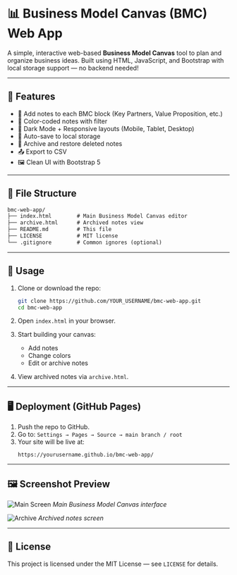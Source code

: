 # 📊 Business Model Canvas (BMC) Web App

A simple, interactive web-based **Business Model Canvas** tool to plan and organize business ideas. Built using HTML, JavaScript, and Bootstrap with local storage support — no backend needed!

---

## 🌟 Features

- 🧱 Add notes to each BMC block (Key Partners, Value Proposition, etc.)
- 🎨 Color-coded notes with filter
- 🌙 Dark Mode + Responsive layouts (Mobile, Tablet, Desktop)
- 💾 Auto-save to local storage
- 📁 Archive and restore deleted notes
- 📤 Export to CSV
- 🖼️ Clean UI with Bootstrap 5

---

## 📂 File Structure

```txt
bmc-web-app/
├── index.html        # Main Business Model Canvas editor
├── archive.html      # Archived notes view
├── README.md         # This file
├── LICENSE           # MIT license
└── .gitignore        # Common ignores (optional)
```

---

## 🚀 Usage

1. Clone or download the repo:
   ```bash
   git clone https://github.com/YOUR_USERNAME/bmc-web-app.git
   cd bmc-web-app
   ```

2. Open `index.html` in your browser.

3. Start building your canvas:
   - Add notes
   - Change colors
   - Edit or archive notes

4. View archived notes via `archive.html`.

---

## 🖥️ Deployment (GitHub Pages)

1. Push the repo to GitHub.
2. Go to:
   `Settings → Pages → Source → main branch / root`
3. Your site will be live at:
   ```
   https://yourusername.github.io/bmc-web-app/
   ```

---

## 🖼️ Screenshot Preview

![Main Screen](preview-main.png)
*Main Business Model Canvas interface*

![Archive](preview-archive.png)
*Archived notes screen*

---

## 📝 License

This project is licensed under the MIT License — see `LICENSE` for details.
